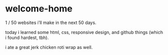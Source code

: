 # welcome-home

1 / 50 websites i’ll make in the next 50 days.

today i learned some html, css, responsive design, and github things
(which i found hardest, tbh).

i ate a great jerk chicken roti wrap as well.
